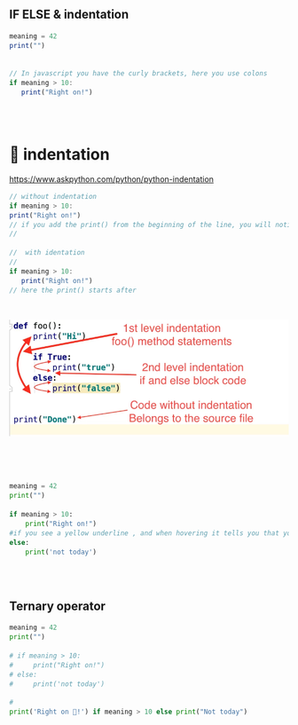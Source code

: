 ## IF ELSE & indentation

```javascript
meaning = 42
print("")


// In javascript you have the curly brackets, here you use colons
if meaning > 10:
   print("Right on!")

```

<br>
<br>

# 🔴 indentation

https://www.askpython.com/python/python-indentation

```javascript
// without indentation
if meaning > 10:
print("Right on!")
// if you add the print() from the beginning of the line, you will notice that the colons will show you an error, and the reason for that is because you are telling it, that the logic ends there and you wont continue
//

//  with identation
//
if meaning > 10:
   print("Right on!")
// here the print() starts after
```

<br>

[<img src="./img/python-indentation.png.webp"/>](https://www.askpython.com/python/python-indentation)

<br>
<br>

```python

meaning = 42
print("")

if meaning > 10:
    print("Right on!")
#if you see a yellow underline , and when hovering it tells you that you are wrongly indentating, launch the server at the top
else:
    print('not today')

```

<br>
<br>

## Ternary operator

```python
meaning = 42
print("")

# if meaning > 10:
#     print("Right on!")
# else:
#     print('not today')

#
print('Right on 🦄!') if meaning > 10 else print("Not today")
```
